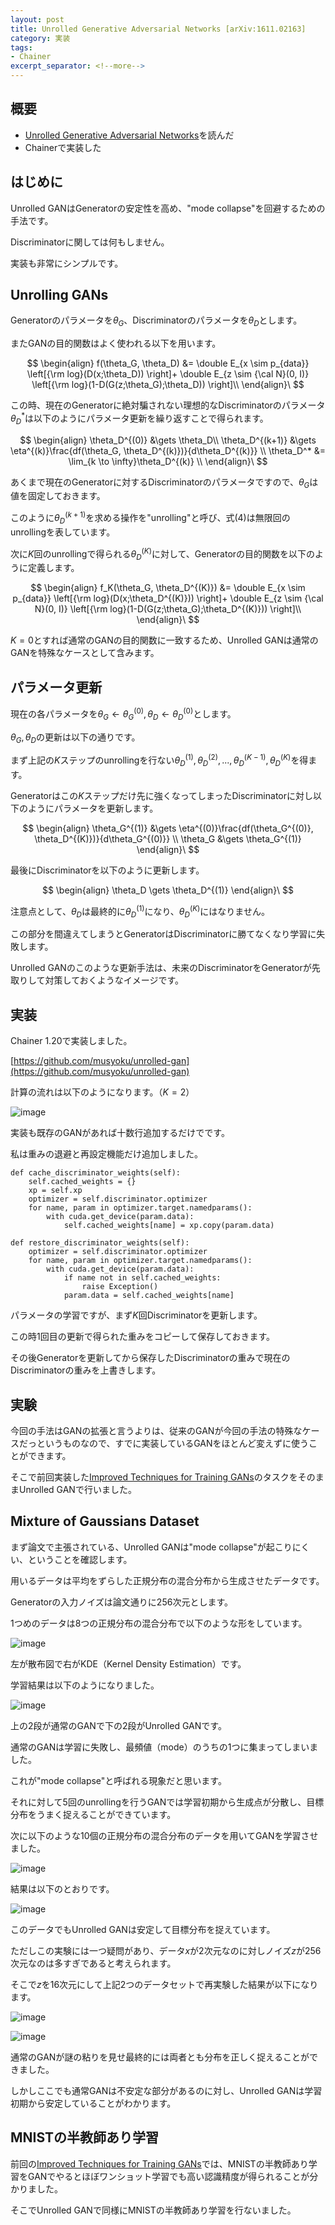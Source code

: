 ```yaml
---
layout: post
title: Unrolled Generative Adversarial Networks [arXiv:1611.02163]
category: 実装
tags:
- Chainer
excerpt_separator: <!--more-->
---
```


## 概要

- [Unrolled Generative Adversarial Networks](https://arxiv.org/abs/1611.02163)を読んだ
- Chainerで実装した

<!--more-->

## はじめに

Unrolled GANはGeneratorの安定性を高め、"mode collapse"を回避するための手法です。

Discriminatorに関しては何もしません。

実装も非常にシンプルです。

## Unrolling GANs

Generatorのパラメータを$\theta_G$、Discriminatorのパラメータを$\theta_D$とします。

またGANの目的関数はよく使われる以下を用います。

$$
	\begin{align}
		f(\theta_G, \theta_D) &= \double E_{x \sim p_{data}} \left[{\rm log}(D(x;\theta_D)) \right]+
		\double E_{z \sim {\cal N}(0, I)} \left[{\rm log}(1-D(G(z;\theta_G);\theta_D)) \right]\\
	\end{align}\
$$

この時、現在のGeneratorに絶対騙されない理想的なDiscriminatorのパラメータ$\theta_D^*$は以下のようにパラメータ更新を繰り返すことで得られます。

$$
	\begin{align}
		\theta_D^{(0)} &\gets \theta_D\\
		\theta_D^{(k+1)} &\gets \eta^{(k)}\frac{df(\theta_G, \theta_D^{(k)})}{d\theta_D^{(k)}} \\
		\theta_D^* &= \lim_{k \to \infty}\theta_D^{(k)} \\
	\end{align}\
$$

あくまで現在のGeneratorに対するDiscriminatorのパラメータですので、$\theta_G$は値を固定しておきます。

このように$\theta_D^{(k+1)}$を求める操作を"unrolling"と呼び、式(4)は無限回のunrollingを表しています。

次に$K$回のunrollingで得られる$\theta_D^{(K)}$に対して、Generatorの目的関数を以下のように定義します。

$$
	\begin{align}
		f_K(\theta_G, \theta_D^{(K)}) &= \double E_{x \sim p_{data}} \left[{\rm log}(D(x;\theta_D^{(K)})) \right]+
		\double E_{z \sim {\cal N}(0, I)} \left[{\rm log}(1-D(G(z;\theta_G);\theta_D^{(K)})) \right]\\
	\end{align}\
$$

$K=0$とすれば通常のGANの目的関数に一致するため、Unrolled GANは通常のGANを特殊なケースとして含みます。

## パラメータ更新

現在の各パラメータを$\theta_G \gets \theta_G^{(0)}, \theta_D \gets \theta_D^{(0)}$とします。

$\theta_G, \theta_D$の更新は以下の通りです。

まず上記の$K$ステップのunrollingを行ない$\theta_D^{(1)}, \theta_D^{(2)}, ..., \theta_D^{(K-1)}, \theta_D^{(K)}$を得ます。

Generatorはこの$K$ステップだけ先に強くなってしまったDiscriminatorに対し以下のようにパラメータを更新します。

$$
	\begin{align}
		\theta_G^{(1)} &\gets \eta^{(0)}\frac{df(\theta_G^{(0)}, \theta_D^{(K)})}{d\theta_G^{(0)}} \\
		\theta_G &\gets \theta_G^{(1)}
	\end{align}\
$$

最後にDiscriminatorを以下のように更新します。

$$
	\begin{align}
		\theta_D \gets \theta_D^{(1)}
	\end{align}\
$$

注意点として、$\theta_D$は最終的に$\theta_D^{(1)}$になり、$\theta_D^{(K)}$にはなりません。

この部分を間違えてしまうとGeneratorはDiscriminatorに勝てなくなり学習に失敗します。

Unrolled GANのこのような更新手法は、未来のDiscriminatorをGeneratorが先取りして対策しておくようなイメージです。

## 実装

Chainer 1.20で実装しました。

[https://github.com/musyoku/unrolled-gan](https://github.com/musyoku/unrolled-gan)

計算の流れは以下のようになります。（$K=2$）

![image](/images/post/2017-01-29/unrolled_gan.png)

実装も既存のGANがあれば十数行追加するだけでです。

私は重みの退避と再設定機能だけ追加しました。

```
def cache_discriminator_weights(self):
	self.cached_weights = {}
	xp = self.xp
	optimizer = self.discriminator.optimizer
	for name, param in optimizer.target.namedparams():
		with cuda.get_device(param.data):
			self.cached_weights[name] = xp.copy(param.data)

def restore_discriminator_weights(self):
	optimizer = self.discriminator.optimizer
	for name, param in optimizer.target.namedparams():
		with cuda.get_device(param.data):
			if name not in self.cached_weights:
				raise Exception()
			param.data = self.cached_weights[name]
```

パラメータの学習ですが、まず$K$回Discriminatorを更新します。

この時1回目の更新で得られた重みをコピーして保存しておきます。

その後Generatorを更新してから保存したDiscriminatorの重みで現在のDiscriminatorの重みを上書きします。

## 実験

今回の手法はGANの拡張と言うよりは、従来のGANが今回の手法の特殊なケースだっというものなので、すでに実装しているGANをほとんど変えずに使うことができます。

そこで前回実装した[Improved Techniques for Training GANs](/2016/12/23/Improved-Techniques-for-Training-GANs/)のタスクをそのままUnrolled GANで行いました。

## Mixture of Gaussians Dataset

まず論文で主張されている、Unrolled GANは"mode collapse"が起こりにくい、ということを確認します。

用いるデータは平均をずらした正規分布の混合分布から生成させたデータです。

Generatorの入力ノイズは論文通りに256次元とします。

1つめのデータは8つの正規分布の混合分布で以下のような形をしています。

![image](/images/post/2017-01-29/circle_true.png)

左が散布図で右がKDE（Kernel Density Estimation）です。

学習結果は以下のようになりました。

![image](/images/post/2017-01-29/circle_256.png)

上の2段が通常のGANで下の2段がUnrolled GANです。

通常のGANは学習に失敗し、最頻値（mode）のうちの1つに集まってしまいました。

これが"mode collapse"と呼ばれる現象だと思います。

それに対して5回のunrollingを行うGANでは学習初期から生成点が分散し、目標分布をうまく捉えることができています。

次に以下のような10個の正規分布の混合分布のデータを用いてGANを学習させました。

![image](/images/post/2017-01-29/double_true.png)

結果は以下のとおりです。

![image](/images/post/2017-01-29/double_256.png)

このデータでもUnrolled GANは安定して目標分布を捉えています。

ただしこの実験には一つ疑問があり、データ$x$が2次元なのに対しノイズ$z$が256次元なのは多すぎであると考えられます。

そこで$z$を16次元にして上記2つのデータセットで再実験した結果が以下になります。

![image](/images/post/2017-01-29/circle_16.png)

![image](/images/post/2017-01-29/double_16.png)

通常のGANが謎の粘りを見せ最終的には両者とも分布を正しく捉えることができました。

しかしここでも通常GANは不安定な部分があるのに対し、Unrolled GANは学習初期から安定していることがわかります。


## MNISTの半教師あり学習

前回の[Improved Techniques for Training GANs](/2016/12/23/Improved-Techniques-for-Training-GANs/)では、MNISTの半教師あり学習をGANでやるとほぼワンショット学習でも高い認識精度が得られることが分かりました。

そこでUnrolled GANで同様にMNISTの半教師あり学習を行ないました。


